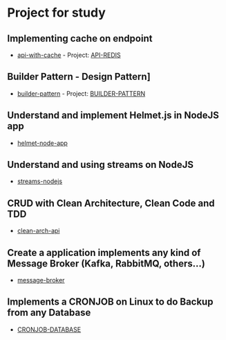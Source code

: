 # Project for study

## Implementing cache on endpoint

-   [api-with-cache](./api-with-cache.md) - Project: [API-REDIS](https://github.com/Gabriel-Valin/api-cache-redis)

## Builder Pattern - Design Pattern]

-   [builder-pattern](./builder-pattern.md) - Project: [BUILDER-PATTERN](https://github.com/Gabriel-Valin/build-pattern-ts)

## Understand and implement Helmet.js in NodeJS app

-   [helmet-node-app](./helmet-node-app.md)

## Understand and using streams on NodeJS

-   [streams-nodejs](./streams-nodejs.md)

## CRUD with Clean Architecture, Clean Code and TDD

-   [clean-arch-api](./clean-arch-api.md)

## Create a application implements any kind of Message Broker (Kafka, RabbitMQ, others...)

-   [message-broker](./message-broker.md)

## Implements a CRONJOB on Linux to do Backup from any Database

-   [CRONJOB-DATABASE](./cronjob-db-linux.md)
